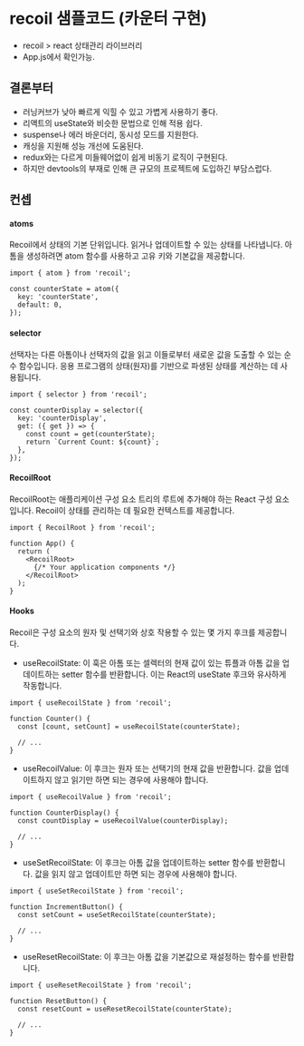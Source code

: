 # recoil 샘플코드 (카운터 구현)

- recoil > react 상태관리 라이브러리
- App.js에서 확인가능.

## 결론부터

- 러닝커브가 낮아 빠르게 익힐 수 있고 가볍게 사용하기 좋다.
- 리액트의 useState와 비슷한 문법으로 인해 적용 쉽다.
- suspense나 에러 바운더리, 동시성 모드를 지원한다.
- 캐싱을 지원해 성능 개선에 도움된다.
- redux와는 다르게 미들웨어없이 쉽게 비동기 로직이 구현된다.
- 하지만 devtools의 부재로 인해 큰 규모의 프로젝트에 도입하긴 부담스럽다.

## 컨셉

#### atoms

Recoil에서 상태의 기본 단위입니다. 읽거나 업데이트할 수 있는 상태를 나타냅니다. 아톰을 생성하려면 atom 함수를 사용하고 고유 키와 기본값을 제공합니다.

```
import { atom } from 'recoil';

const counterState = atom({
  key: 'counterState',
  default: 0,
});
```

#### selector

선택자는 다른 아톰이나 선택자의 값을 읽고 이들로부터 새로운 값을 도출할 수 있는 순수 함수입니다. 응용 프로그램의 상태(원자)를 기반으로 파생된 상태를 계산하는 데 사용됩니다.

```
import { selector } from 'recoil';

const counterDisplay = selector({
  key: 'counterDisplay',
  get: ({ get }) => {
    const count = get(counterState);
    return `Current Count: ${count}`;
  },
});
```

#### RecoilRoot

RecoilRoot는 애플리케이션 구성 요소 트리의 루트에 추가해야 하는 React 구성 요소입니다. Recoil이 상태를 관리하는 데 필요한 컨텍스트를 제공합니다.

```
import { RecoilRoot } from 'recoil';

function App() {
  return (
    <RecoilRoot>
      {/* Your application components */}
    </RecoilRoot>
  );
}
```

#### Hooks

Recoil은 구성 요소의 원자 및 선택기와 상호 작용할 수 있는 몇 가지 후크를 제공합니다.

- useRecoilState: 이 훅은 아톰 또는 셀렉터의 현재 값이 있는 튜플과 아톰 값을 업데이트하는 setter 함수를 반환합니다. 이는 React의 useState 후크와 유사하게 작동합니다.

```
import { useRecoilState } from 'recoil';

function Counter() {
  const [count, setCount] = useRecoilState(counterState);

  // ...
}
```

- useRecoilValue: 이 후크는 원자 또는 선택기의 현재 값을 반환합니다. 값을 업데이트하지 않고 읽기만 하면 되는 경우에 사용해야 합니다.

```
import { useRecoilValue } from 'recoil';

function CounterDisplay() {
  const countDisplay = useRecoilValue(counterDisplay);

  // ...
}
```

- useSetRecoilState: 이 후크는 아톰 값을 업데이트하는 setter 함수를 반환합니다. 값을 읽지 않고 업데이트만 하면 되는 경우에 사용해야 합니다.

```
import { useSetRecoilState } from 'recoil';

function IncrementButton() {
  const setCount = useSetRecoilState(counterState);

  // ...
}
```

- useResetRecoilState: 이 후크는 아톰 값을 기본값으로 재설정하는 함수를 반환합니다.

```
import { useResetRecoilState } from 'recoil';

function ResetButton() {
  const resetCount = useResetRecoilState(counterState);

  // ...
}
```
